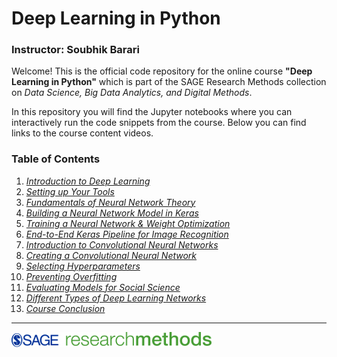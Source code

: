 # Deep Learning in Python
### Instructor: Soubhik Barari

Welcome! This is the official code repository for the online course **"Deep Learning in Python"** which is part of the SAGE Research Methods collection on *Data Science, Big Data Analytics, and Digital Methods*.

In this repository you will find the Jupyter notebooks where you can interactively run the code snippets from the course. Below you can find links to the course content videos.

### Table of Contents

1. [*Introduction to Deep Learning*](https://methods.sagepub.com/video/deep-learning-in-python-introduction-to-deep-learning)
2. [*Setting up Your Tools*](https://methods.sagepub.com/video/deep-learning-in-python-setting-up-your-tools)
3. [*Fundamentals of Neural Network Theory*](https://methods.sagepub.com/video/deep-learning-in-python-fundamentals-of-neural-network-theory)
4. [*Building a Neural Network Model in Keras*](https://methods.sagepub.com/video/deep-learning-in-python-building-a-neural-network-model-in-keras)
5. [*Training a Neural Network & Weight Optimization*](https://methods.sagepub.com/video/deep-learning-in-python-training-a-neural-network-and-weight-optimization)
6. [*End-to-End Keras Pipeline for Image Recognition*](https://methods.sagepub.com/video/deep-learning-in-python-end-to-end-keras-pipeline-for-image-recognition)
7. [*Introduction to Convolutional Neural Networks*](https://methods.sagepub.com/video/deep-learning-in-python-a-introduction-to-convolutional-neural-networks)
8. [*Creating a Convolutional Neural Network*](https://methods.sagepub.com/video/deep-learning-in-python-creating-a-convolutional-neural-network)
9. [*Selecting Hyperparameters*](https://methods.sagepub.com/video/deep-learning-in-python-selecting-hyperparameters)
10. [*Preventing Overfitting*](https://methods.sagepub.com/video/deep-learning-in-python-preventing-overfitting)
11. [*Evaluating Models for Social Science*](https://methods.sagepub.com/video/deep-learning-in-python-evaluating-models-for-social-science)
12. [*Different Types of Deep Learning Networks*](https://methods.sagepub.com/video/deep-learning-in-python-different-types-of-deep-learning-network)
13. [*Course Conclusion*](https://methods.sagepub.com/video/deep-learning-in-python-course-conclusion)


<hr>

![](SRM.jpg)
